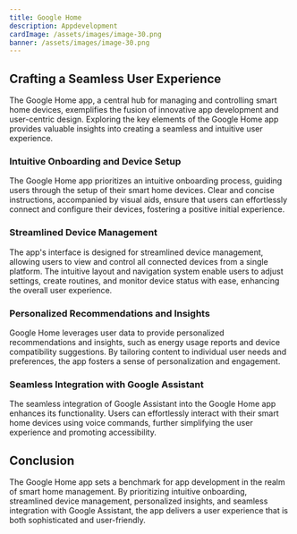 ```yaml
---
title: Google Home
description: Appdevelopment
cardImage: /assets/images/image-30.png
banner: /assets/images/image-30.png
---
```


## Crafting a Seamless User Experience

The Google Home app, a central hub for managing and controlling smart home devices, exemplifies the fusion of innovative app development and user-centric design. Exploring the key elements of the Google Home app provides valuable insights into creating a seamless and intuitive user experience.

### Intuitive Onboarding and Device Setup

The Google Home app prioritizes an intuitive onboarding process, guiding users through the setup of their smart home devices. Clear and concise instructions, accompanied by visual aids, ensure that users can effortlessly connect and configure their devices, fostering a positive initial experience.

### Streamlined Device Management

The app's interface is designed for streamlined device management, allowing users to view and control all connected devices from a single platform. The intuitive layout and navigation system enable users to adjust settings, create routines, and monitor device status with ease, enhancing the overall user experience.

### Personalized Recommendations and Insights

Google Home leverages user data to provide personalized recommendations and insights, such as energy usage reports and device compatibility suggestions. By tailoring content to individual user needs and preferences, the app fosters a sense of personalization and engagement.

### Seamless Integration with Google Assistant

The seamless integration of Google Assistant into the Google Home app enhances its functionality. Users can effortlessly interact with their smart home devices using voice commands, further simplifying the user experience and promoting accessibility.

## Conclusion

The Google Home app sets a benchmark for app development in the realm of smart home management. By prioritizing intuitive onboarding, streamlined device management, personalized insights, and seamless integration with Google Assistant, the app delivers a user experience that is both sophisticated and user-friendly.

